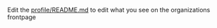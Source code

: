 Edit the [profile/README.md](./profile/README.md) to edit what you see on the organizations frontpage
